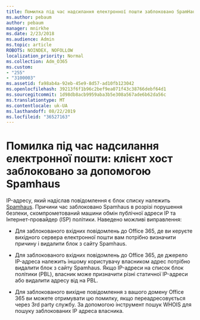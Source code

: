 ```yaml
---
title: Помилка під час надсилання електронної пошти заблоковано SpamHaus
ms.author: pebaum
author: pebaum
manager: mnirkhe
ms.date: 2/23/2018
ms.audience: Admin
ms.topic: article
ROBOTS: NOINDEX, NOFOLLOW
localization_priority: Normal
ms.collection: Adm_O365
ms.custom:
- "255"
- "3100003"
ms.assetid: fa98ab4a-92eb-45e9-8d57-ad10fb123042
ms.openlocfilehash: 39213f6f1b96c2bef9ea071f43c38766debf64d1
ms.sourcegitcommit: 1d98db8acb9959aba3b5e308a567ade6b62da56c
ms.translationtype: MT
ms.contentlocale: uk-UA
ms.lasthandoff: 08/22/2019
ms.locfileid: "36527163"
---
```

# <a name="error-sending-email-client-host-blocked-using-spamhaus"></a>Помилка під час надсилання електронної пошти: клієнт хост заблоковано за допомогою Spamhaus

IP-адресу, який надіслав повідомлення є блок списку належить [Spamhaus](https://go.microsoft.com/fwlink/p/?linkid=123245). Причини час заблоковано Spamhaus в розрізі порушення безпеки, скомпрометований машини обмін публічної адреси IP та Інтернет-провайдер (ISP) політики. Наведено можливі виправлення:
  
- Для заблокованого вхідних повідомлень до Office 365, де ви керуєте вихідного сервера електронної пошти вам потрібно визначити причину і видалити блок з сайту Spamhaus.

- Для заблокованого вхідних повідомлень до Office 365, де джерело IP-адреса належить іншому користувачу власником адрес потрібно видалити блок з сайту Spamhaus. Якщо IP-адреси на список блок політики (PBL), власник може призначити різні статичної IP-адреси або видалити адресу від на PBL.

- Для заблокованого вихідне повідомлення з вашого домену Office 365 ви можете отримувати цю помилку, якщо переадресовується через 3rd party службу. За допомогою інструмент пошук WHOIS для пошуку заблокованих IP адреса власника.
